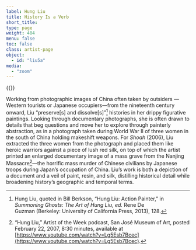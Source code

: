```yaml
---
label: Hung Liu
title: History Is a Verb
short_title:
type: page
weight: 484
menu: false
toc: false
class: artist-page
object:
  - id: "liu5a"
media:
  - "zoom"
---
```

{{<q-figure id="liu5a">}}

Working from photographic images of China often taken by outsiders —Western tourists or Japanese occupiers—from the nineteenth century onward, Liu “preserve\[s\] and dissolve\[s\]”[^1] histories in her drippy figurative paintings. Looking through documentary photographs, she is often drawn to details that beg questions and move her to explore through painterly abstraction, as in a photograph taken during World War II of three women in the south of China holding makeshift weapons. For *Shoah* (2006), Liu extracted the three women from the photograph and placed them like heroic warriors against a piece of lush red silk, on top of which the artist printed an enlarged documentary image of a mass grave from the Nanjing Massacre[^2]—the horrific mass murder of Chinese civilians by Japanese troops during Japan’s occupation of China. Liu’s work is both a depiction of a document and a veil of paint, resin, and silk, distilling historical detail while broadening history’s geographic and temporal terms.

[^1]: Hung Liu, quoted in Bill Berkson, “Hung Liu: Action Painter,” in *Summoning Ghosts: The Art of Hung Liu, ed.* Rene De Guzman (Berkeley: University of California Press, 2013), 128.

[^2]: “Hung Liu,” Artist of the Week podcast, San José Museum of Art, posted February 22, 2007, 8:30 minutes, available at [https://www.youtube.com/watch?v=Lg5Esb7Bcec](https://www.youtube.com/watch?v=Lg5Esb7Bcec).
